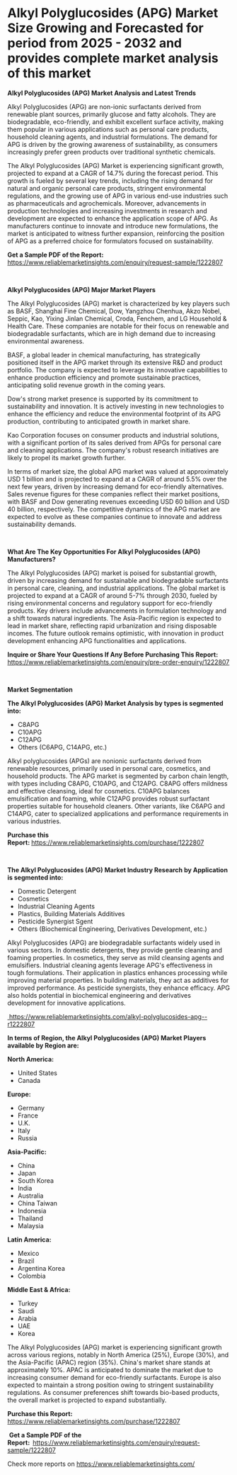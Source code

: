<p><h1>Alkyl Polyglucosides (APG) Market Size Growing and Forecasted for period from 2025 - 2032 and provides complete market analysis of this market</h1></p><p><strong>Alkyl Polyglucosides (APG) Market Analysis and Latest Trends</strong></p>
<p><p>Alkyl Polyglucosides (APG) are non-ionic surfactants derived from renewable plant sources, primarily glucose and fatty alcohols. They are biodegradable, eco-friendly, and exhibit excellent surface activity, making them popular in various applications such as personal care products, household cleaning agents, and industrial formulations. The demand for APG is driven by the growing awareness of sustainability, as consumers increasingly prefer green products over traditional synthetic chemicals.</p><p>The Alkyl Polyglucosides (APG) Market is experiencing significant growth, projected to expand at a CAGR of 14.7% during the forecast period. This growth is fueled by several key trends, including the rising demand for natural and organic personal care products, stringent environmental regulations, and the growing use of APG in various end-use industries such as pharmaceuticals and agrochemicals. Moreover, advancements in production technologies and increasing investments in research and development are expected to enhance the application scope of APG. As manufacturers continue to innovate and introduce new formulations, the market is anticipated to witness further expansion, reinforcing the position of APG as a preferred choice for formulators focused on sustainability.</p></p>
<p><strong>Get a Sample PDF of the Report:&nbsp;</strong> <a href="https://www.reliablemarketinsights.com/enquiry/request-sample/1222807?utm_campaign=3040&utm_medium=2&utm_source=Github&utm_content=ia&utm_term=03042025&utm_id=alkyl-polyglucosides-apg">https://www.reliablemarketinsights.com/enquiry/request-sample/1222807</a></p>
<p>&nbsp;</p>
<p><strong>Alkyl Polyglucosides (APG) Major Market Players</strong></p>
<p><p>The Alkyl Polyglucosides (APG) market is characterized by key players such as BASF, Shanghai Fine Chemical, Dow, Yangzhou Chenhua, Akzo Nobel, Seppic, Kao, Yixing Jinlan Chemical, Croda, Fenchem, and LG Household & Health Care. These companies are notable for their focus on renewable and biodegradable surfactants, which are in high demand due to increasing environmental awareness.</p><p>BASF, a global leader in chemical manufacturing, has strategically positioned itself in the APG market through its extensive R&D and product portfolio. The company is expected to leverage its innovative capabilities to enhance production efficiency and promote sustainable practices, anticipating solid revenue growth in the coming years.</p><p>Dow's strong market presence is supported by its commitment to sustainability and innovation. It is actively investing in new technologies to enhance the efficiency and reduce the environmental footprint of its APG production, contributing to anticipated growth in market share.</p><p>Kao Corporation focuses on consumer products and industrial solutions, with a significant portion of its sales derived from APGs for personal care and cleaning applications. The company's robust research initiatives are likely to propel its market growth further.</p><p>In terms of market size, the global APG market was valued at approximately USD 1 billion and is projected to expand at a CAGR of around 5.5% over the next few years, driven by increasing demand for eco-friendly alternatives. Sales revenue figures for these companies reflect their market positions, with BASF and Dow generating revenues exceeding USD 60 billion and USD 40 billion, respectively. The competitive dynamics of the APG market are expected to evolve as these companies continue to innovate and address sustainability demands.</p></p>
<p>&nbsp;</p>
<p><strong>What Are The Key Opportunities For Alkyl Polyglucosides (APG) Manufacturers?</strong></p>
<p><p>The Alkyl Polyglucosides (APG) market is poised for substantial growth, driven by increasing demand for sustainable and biodegradable surfactants in personal care, cleaning, and industrial applications. The global market is projected to expand at a CAGR of around 5-7% through 2030, fueled by rising environmental concerns and regulatory support for eco-friendly products. Key drivers include advancements in formulation technology and a shift towards natural ingredients. The Asia-Pacific region is expected to lead in market share, reflecting rapid urbanization and rising disposable incomes. The future outlook remains optimistic, with innovation in product development enhancing APG functionalities and applications.</p></p>
<p><strong>Inquire or Share Your Questions If Any Before Purchasing This Report:</strong> <a href="https://www.reliablemarketinsights.com/enquiry/pre-order-enquiry/1222807?utm_campaign=3040&utm_medium=2&utm_source=Github&utm_content=ia&utm_term=03042025&utm_id=alkyl-polyglucosides-apg">https://www.reliablemarketinsights.com/enquiry/pre-order-enquiry/1222807</a></p>
<p>&nbsp;</p>
<p><strong>Market Segmentation</strong></p>
<p><strong>The Alkyl Polyglucosides (APG) Market Analysis by types is segmented into:</strong></p>
<p><ul><li>C8APG</li><li>C10APG</li><li>C12APG</li><li>Others (C6APG, C14APG, etc.)</li></ul></p>
<p><p>Alkyl polyglucosides (APGs) are nonionic surfactants derived from renewable resources, primarily used in personal care, cosmetics, and household products. The APG market is segmented by carbon chain length, with types including C8APG, C10APG, and C12APG. C8APG offers mildness and effective cleansing, ideal for cosmetics. C10APG balances emulsification and foaming, while C12APG provides robust surfactant properties suitable for household cleaners. Other variants, like C6APG and C14APG, cater to specialized applications and performance requirements in various industries.</p></p>
<p><strong>Purchase this Report:&nbsp;</strong><a href="https://www.reliablemarketinsights.com/purchase/1222807?utm_campaign=3040&utm_medium=2&utm_source=Github&utm_content=ia&utm_term=03042025&utm_id=alkyl-polyglucosides-apg">https://www.reliablemarketinsights.com/purchase/1222807</a></p>
<p>&nbsp;</p>
<p><strong>The Alkyl Polyglucosides (APG) Market Industry Research by Application is segmented into:</strong></p>
<p><ul><li>Domestic Detergent</li><li>Cosmetics</li><li>Industrial Cleaning Agents</li><li>Plastics, Building Materials Additives</li><li>Pesticide Synergist Sgent</li><li>Others (Biochemical Engineering, Derivatives Development, etc.)</li></ul></p>
<p><p>Alkyl Polyglucosides (APG) are biodegradable surfactants widely used in various sectors. In domestic detergents, they provide gentle cleaning and foaming properties. In cosmetics, they serve as mild cleansing agents and emulsifiers. Industrial cleaning agents leverage APG's effectiveness in tough formulations. Their application in plastics enhances processing while improving material properties. In building materials, they act as additives for improved performance. As pesticide synergists, they enhance efficacy. APG also holds potential in biochemical engineering and derivatives development for innovative applications.</p></p>
<p><a href="https://www.reliablemarketinsights.com/alkyl-polyglucosides-apg--r1222807?utm_campaign=3040&utm_medium=2&utm_source=Github&utm_content=ia&utm_term=03042025&utm_id=alkyl-polyglucosides-apg">&nbsp;https://www.reliablemarketinsights.com/alkyl-polyglucosides-apg--r1222807</a></p>
<p><strong>In terms of Region, the Alkyl Polyglucosides (APG) Market Players available by Region are:</strong></p>
<p>
    <p> <strong> North America: </strong>
        <ul>
            <li>United States</li>
            <li>Canada</li>
        </ul>
        </p> 
    <p> <strong> Europe: </strong>
        <ul>
            <li>Germany</li>
            <li>France</li>
            <li>U.K.</li>
            <li>Italy</li>
            <li>Russia</li>
        </ul>
        </p> 
    <p> <strong> Asia-Pacific: </strong>
        <ul>
            <li>China</li>
            <li>Japan</li>
            <li>South Korea</li>
            <li>India</li>
            <li>Australia</li>
            <li>China Taiwan</li>
            <li>Indonesia</li>
            <li>Thailand</li>
            <li>Malaysia</li>
        </ul>
        </p> 
    <p> <strong> Latin America: </strong>
        <ul>
            <li>Mexico</li>
            <li>Brazil</li>
            <li>Argentina Korea</li>
            <li>Colombia</li>
        </ul>
        </p> 
    <p> <strong> Middle East & Africa: </strong>
        <ul>
            <li>Turkey</li>
            <li>Saudi</li>
            <li>Arabia</li>
            <li>UAE</li>
            <li>Korea</li>
        </ul>
    </p>
    </p>
<p><p>The Alkyl Polyglucosides (APG) market is experiencing significant growth across various regions, notably in North America (25%), Europe (30%), and the Asia-Pacific (APAC) region (35%). China's market share stands at approximately 10%. APAC is anticipated to dominate the market due to increasing consumer demand for eco-friendly surfactants. Europe is also expected to maintain a strong position owing to stringent sustainability regulations. As consumer preferences shift towards bio-based products, the overall market is projected to expand substantially.</p></p>
<p><strong>Purchase this Report: </strong><a href="https://www.reliablemarketinsights.com/purchase/1222807?utm_campaign=3040&utm_medium=2&utm_source=Github&utm_content=ia&utm_term=03042025&utm_id=alkyl-polyglucosides-apg">https://www.reliablemarketinsights.com/purchase/1222807</a></p>
<p>&nbsp;<strong>Get a Sample PDF of the Report:&nbsp;&nbsp;</strong><a href="https://www.reliablemarketinsights.com/enquiry/request-sample/1222807?utm_campaign=3040&utm_medium=2&utm_source=Github&utm_content=ia&utm_term=03042025&utm_id=alkyl-polyglucosides-apg">https://www.reliablemarketinsights.com/enquiry/request-sample/1222807</a></p>
<p><strong></strong></p>
<p>Check more reports on <a href="https://www.reliablemarketinsights.com/?utm_campaign=3040&utm_medium=2&utm_source=Github&utm_content=ia&utm_term=03042025&utm_id=alkyl-polyglucosides-apg">https://www.reliablemarketinsights.com/</a></p>